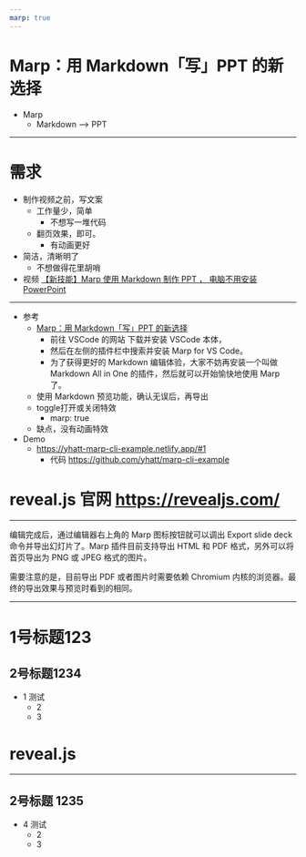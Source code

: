 ```yaml
---
marp: true
---
```


# <!-- fit -->  Marp：用 Markdown「写」PPT 的新选择
- Marp
    - Markdown --> PPT

---
# 需求
- 制作视频之前，写文案
    - 工作量少，简单
        - 不想写一堆代码
    - 翻页效果，即可。
        - 有动画更好
- 简洁，清晰明了
    - 不想做得花里胡哨
- 视频 [【新技能】Marp 使用 Markdown 制作 PPT ， 电脑不用安装PowerPoint](https://www.bilibili.com/video/BV17v411T7wH/)
---
- 参考
    - [Marp：用 Markdown「写」PPT 的新选择](https://sspai.com/post/55718)
        - 前往 VSCode 的网站 下载并安装 VSCode 本体，
        - 然后在左侧的插件栏中搜索并安装 Marp for VS Code。
        - 为了获得更好的 Markdown 编辑体验，大家不妨再安装一个叫做 Markdown All in One 的插件，然后就可以开始愉快地使用 Marp 了。
    - 使用 Markdown 预览功能，确认无误后，再导出
    - toggle打开或关闭特效
        - marp: true
    - 缺点，没有动画特效
- Demo
    - https://yhatt-marp-cli-example.netlify.app/#1
        - 代码 https://github.com/yhatt/marp-cli-example

# reveal.js 官网 https://revealjs.com/
---
编辑完成后，通过编辑器右上角的 Marp 图标按钮就可以调出 Export slide deck 命令并导出幻灯片了。Marp 插件目前支持导出 HTML 和 PDF 格式，另外可以将首页导出为 PNG 或 JPEG 格式的图片。

需要注意的是，目前导出 PDF 或者图片时需要依赖 Chromium 内核的浏览器。最终的导出效果与预览时看到的相同。

---
# 1号标题123
## 2号标题1234
- 1 测试
    - 2
    - 3
    
# reveal.js

---

## 2号标题 1235
- 4 测试
    - 2
    - 3